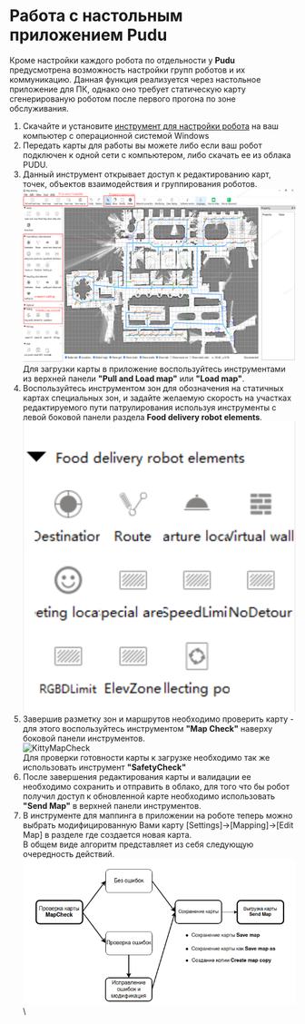 # Работа с настольным приложением Pudu
Кроме настройки каждого робота по отдельности у **Pudu** предусмотрена возможность настройки групп роботов и их коммуникацию. Данная функция реализуется через настольное приложение для ПК, однако оно требует статическую карту сгенерированую роботом после первого прогона по зоне обслуживания.

1. Скачайте и установите [инструмент для настройки робота](https://drive.google.com/file/d/19j2bC97eX-4JQcutR7iZ3ihO7hQ9vYTp/view?usp=sharing) на ваш компьютер с операционной системой Windows
2. Передать карты для работы вы можете либо если ваш робот подключен к одной сети с компьютером, либо скачать ее из облака PUDU.
3. Данный инструмент открывает доступ к редактированию карт, точек, объектов взаимодействия и группирования роботов.\
![KittyMaptool](/assets/images/Kitty_MapTool.png)\
Для загрузки карты в приложение воспользуйтесь инструментами из верхней панели **"Pull and Load map"** или **"Load map"**.
4. Воспользуйтесь инструментом зон для обозначения на статичных картах специальных зон, и задайте желаемую скорость на участках редактируемого пути патрулирования используя инструменты с левой боковой панели раздела **Food delivery robot elements**.\
![KittyAreaedit](/assets/images/Kitty_Area.png)
5. Завершив разметку зон и маршрутов необходимо проверить карту - для этого воспользуйтесь инструментом **"Map Check"** наверху боковой панели инструментов.\
![KittyMapCheck](/assets/images/Kitty_MapCheck.png)\
Для проверки готовности карты к загрузке необходимо так же использовать инструмент **"SafetyCheck"**
6. После завершения редактирования карты и валидации ее необходимо сохранить и отправить в облако, для того что бы робот получил доступ к обновленной карте необходимо использовать **"Send Map"** в верхней панели инструментов.
7. В инструменте для маппинга в приложении на роботе теперь можно выбрать модифицированную Вами карту [Settings]->[Mapping]->[Edit Map] в разделе где создается новая карта.\
В общем виде алгоритм представляет из себя следующую очередность действий.
![KittyAlgoritm](/assets/images/Kitty_algo.png)\
